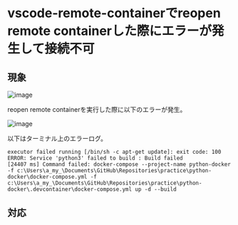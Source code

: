 # vscode-remote-containerでreopen remote containerした際にエラーが発生して接続不可

## 現象

![image](https://user-images.githubusercontent.com/85177462/124007537-6a26de80-da16-11eb-9310-1bd56b6f8c58.png)

reopen remote containerを実行した際に以下のエラーが発生。

![image](https://user-images.githubusercontent.com/85177462/124007599-7874fa80-da16-11eb-9a36-6b8e2ccbe2a4.png)

以下はターミナル上のエラーログ。

```
executor failed running [/bin/sh -c apt-get update]: exit code: 100
ERROR: Service 'python3' failed to build : Build failed
[24407 ms] Command failed: docker-compose --project-name python-docker -f c:\Users\a_my_\Documents\GitHub\Repositories\practice\python-docker\docker-compose.yml -f c:\Users\a_my_\Documents\GitHub\Repositories\practice\python-docker\.devcontainer\docker-compose.yml up -d --build
```

## 対応

